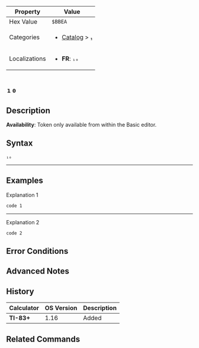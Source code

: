 | Property      | Value |
|---------------|-------|
| Hex Value     | `$BBEA`|
| Categories    | <ul><li>[Catalog](<../categories/Catalog.md>) > [₁](<../categories/Catalog.md#₁>)</li></ul> |
| Localizations | <ul><li><b>FR</b>: `₁₀`</li></ul> |

# `₁₀`

## Description



<b>Availability</b>: Token only available from within the Basic editor.

## Syntax
`₁₀`

<hr>

## Examples

Explanation 1
```ti-basic
code 1
```
---
Explanation 2
```ti-basic
code 2
```

## Error Conditions


## Advanced Notes


## History
| Calculator | OS Version | Description |
|------------|------------|-------------|
| <b>TI-83+</b> | 1.16 | Added

## Related Commands

    